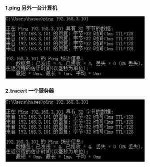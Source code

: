 ### 1.ping 另外一台计算机
![ping](https://github.com/wyl99/1/blob/master/1.PNG)

### 2.tracert 一个服务器
![tracert](https://github.com/wyl99/1/blob/master/1.PNG)